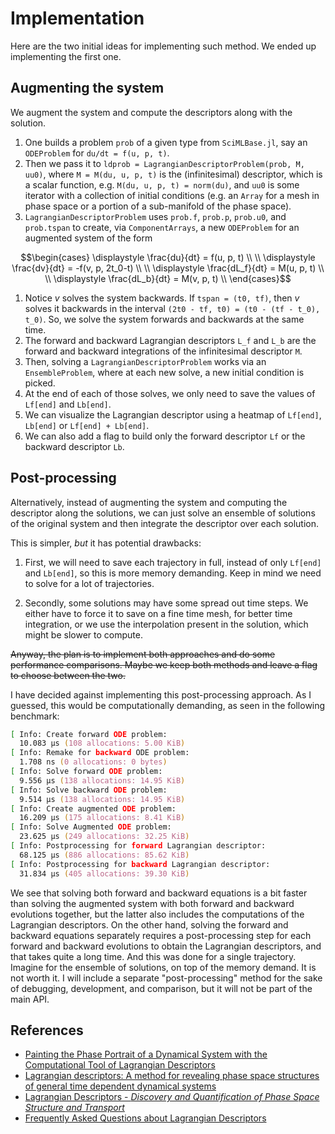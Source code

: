 # Implementation

Here are the two initial ideas for implementing such method. We ended up implementing the first one.

## Augmenting the system

We augment the system and compute the descriptors along with the solution.

1. One builds a problem `prob` of a given type from `SciMLBase.jl`, say an `ODEProblem` for `du/dt = f(u, p, t)`.
1. Then we pass it to `ldprob = LagrangianDescriptorProblem(prob, M, uu0)`, where `M = M(du, u, p, t)` is the (infinitesimal) descriptor, which is a scalar function, e.g. `M(du, u, p, t) = norm(du)`, and `uu0` is some iterator with a collection of initial conditions (e.g. an `Array` for a mesh in phase space or a portion of a sub-manifold of the phase space). 
1.  `LagrangianDescriptorProblem` uses `prob.f`, `prob.p`, `prob.u0`, and `prob.tspan` to create, via `ComponentArrays`, a new `ODEProblem` for an augmented system of the form
```math
\begin{cases}
\displaystyle \frac{du}{dt} = f(u, p, t) \\ \\
\displaystyle \frac{dv}{dt}  = -f(v, p, 2t_0-t) \\ \\
\displaystyle \frac{dL_f}{dt}  = M(u, p, t) \\ \\
\displaystyle \frac{dL_b}{dt}  = M(v, p, t) \\
\end{cases}
```
1. Notice $v$ solves the system backwards. If `tspan = (t0, tf)`, then $v$ solves it backwards in the interval `(2t0 - tf, t0) = (t0 - (tf - t_0), t_0)`. So, we solve the system forwards and backwards at the same time.
1. The forward and backward Lagrangian descriptors `L_f` and `L_b` are the forward and backward integrations of the infinitesimal descriptor `M`.
1. Then, solving a `LagrangianDescriptorProblem` works via an `EnsembleProblem`, where at each new solve, a new initial condition is picked.
1. At the end of each of those solves, we only need to save the values of `Lf[end]` and `Lb[end]`.
1. We can visualize the Lagrangian descriptor using a heatmap of `Lf[end]`, `Lb[end]` or `Lf[end] + Lb[end]`.
1. We can also add a flag to build only the forward descriptor `Lf` or the backward descriptor `Lb`.

## Post-processing 

Alternatively, instead of augmenting the system and computing the descriptor along the solutions, we can just solve an ensemble of solutions of the original system and then integrate the descriptor over each solution.

This is simpler, *but* it has potential drawbacks:

1. First, we will need to save each trajectory in full, instead of only `Lf[end]` and `Lb[end]`, so this is more memory demanding. Keep in mind we need to solve for a lot of trajectories.

2. Secondly, some solutions may have some spread out time steps. We either have to force it to save on a fine time mesh, for better time integration, or we use the interpolation present in the solution, which might be slower to compute.

~~Anyway, the plan is to implement both approaches and do some performance comparisons. Maybe we keep both methods and leave a flag to choose between the two.~~

I have decided against implementing this post-processing approach. As I guessed, this would be computationally demanding, as seen in the following benchmark:
```zsh
[ Info: Create forward ODE problem:
  10.083 μs (108 allocations: 5.00 KiB)
[ Info: Remake for backward ODE problem:
  1.708 ns (0 allocations: 0 bytes)
[ Info: Solve forward ODE problem:
  9.556 μs (138 allocations: 14.95 KiB)
[ Info: Solve backward ODE problem:
  9.514 μs (138 allocations: 14.95 KiB)
[ Info: Create augmented ODE problem:
  16.209 μs (175 allocations: 8.41 KiB)
[ Info: Solve Augmented ODE problem:
  23.625 μs (249 allocations: 32.25 KiB)
[ Info: Postprocessing for forward Lagrangian descriptor:
  68.125 μs (886 allocations: 85.62 KiB)
[ Info: Postprocessing for backward Lagrangian descriptor:
  31.834 μs (405 allocations: 39.30 KiB)
```

We see that solving both forward and backward equations is a bit faster than solving the augmented system with both forward and backward evolutions together, but the latter also includes the computations of the Lagrangian descriptors. On the other hand, solving the forward and backward equations separately requires a post-processing step for each forward and backward evolutions to obtain the Lagrangian descriptors, and that takes quite a long time. And this was done for a single trajectory. Imagine for the ensemble of solutions, on top of the memory demand. It is not worth it. I will include a separate "post-processing" method for the sake of debugging, development, and comparison, but it will not be part of the main API.

## References

* [Painting the Phase Portrait of a Dynamical System with the Computational Tool of Lagrangian Descriptors](https://www.ams.org/journals/notices/202206/noti2489/noti2489.html?adat=June/July%202022&trk=2489&galt=none&cat=feature&pdfissue=202206&pdffile=rnoti-p936.pdf)
* [Lagrangian descriptors: A method for revealing phase space structures of general time dependent dynamical systems](https://www.sciencedirect.com/science/article/abs/pii/S1007570413002037)
* [Lagrangian Descriptors - *Discovery and Quantification of Phase Space Structure and Transport*](https://champsproject.github.io/lagrangian_descriptors/docs/authors.html)
* [Frequently Asked Questions about Lagrangian Descriptors](https://acp.copernicus.org/preprints/acp-2016-633/acp-2016-633-SC2-supplement.pdf)
